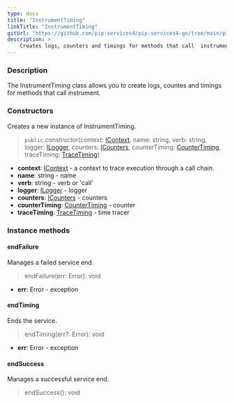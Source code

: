 ```yaml
---
type: docs
title: "InstrumentTiming"
linkTitle: "InstrumentTiming"
gitUrl: "https://github.com/pip-services4/pip-services4-go/tree/main/pip-services4-rpc-go"
description: >
    Creates logs, counters and timings for methods that call  instrument.
---
```


### Description

The InstrumentTiming class allows you to create logs, countes and timings for methods that call instrument.

### Constructors
Creates a new instance of InstrumentTiming.

> `public` constructor(context: [IContext](../../../components/context/icontext), name: string, verb: string, logger: [ILogger](../../../observability/log/ilogger), counters: [ICounters](../../../observability/count/icounters),
counterTiming: [CounterTiming](../../../observability/count/counter_timing), traceTiming: [TraceTiming](../../../observability/trace/trace_timing))

- **context**: [IContext](../../../components/context/icontext) -  a context to trace execution through a call chain.    
- **name**: string - name    
- **verb**: string - verb or 'call'     
- **logger**: [ILogger](../../../observability/log/ilogger) - logger    
- **counters**: [ICounters](../../../observability/count/icounters) - counters     
- **counterTiming**: [CounterTiming](../../../observability/count/counter_timing) - counter    
- **traceTiming**: [TraceTiming](../../../observability/trace/trace_timing) - time tracer    


### Instance methods

#### endFailure
Manages a failed service end.

> endFailure(err: Error): void

- **err**: Error - exception


#### endTiming
Ends the service.

> endTiming(err?: Error): void

- **err**: Error - exception


#### endSuccess
Manages a successful service end.

> endSuccess(): void




